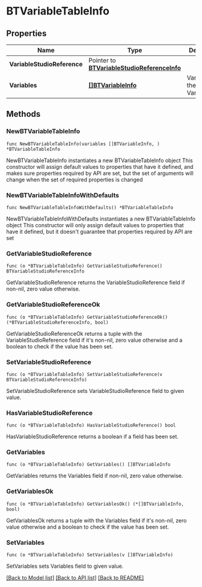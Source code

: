 # BTVariableTableInfo

## Properties

Name | Type | Description | Notes
------------ | ------------- | ------------- | -------------
**VariableStudioReference** | Pointer to [**BTVariableStudioReferenceInfo**](BTVariableStudioReferenceInfo.md) |  | [optional] 
**Variables** | [**[]BTVariableInfo**](BTVariableInfo.md) | Variables in the VariableTable | 

## Methods

### NewBTVariableTableInfo

`func NewBTVariableTableInfo(variables []BTVariableInfo, ) *BTVariableTableInfo`

NewBTVariableTableInfo instantiates a new BTVariableTableInfo object
This constructor will assign default values to properties that have it defined,
and makes sure properties required by API are set, but the set of arguments
will change when the set of required properties is changed

### NewBTVariableTableInfoWithDefaults

`func NewBTVariableTableInfoWithDefaults() *BTVariableTableInfo`

NewBTVariableTableInfoWithDefaults instantiates a new BTVariableTableInfo object
This constructor will only assign default values to properties that have it defined,
but it doesn't guarantee that properties required by API are set

### GetVariableStudioReference

`func (o *BTVariableTableInfo) GetVariableStudioReference() BTVariableStudioReferenceInfo`

GetVariableStudioReference returns the VariableStudioReference field if non-nil, zero value otherwise.

### GetVariableStudioReferenceOk

`func (o *BTVariableTableInfo) GetVariableStudioReferenceOk() (*BTVariableStudioReferenceInfo, bool)`

GetVariableStudioReferenceOk returns a tuple with the VariableStudioReference field if it's non-nil, zero value otherwise
and a boolean to check if the value has been set.

### SetVariableStudioReference

`func (o *BTVariableTableInfo) SetVariableStudioReference(v BTVariableStudioReferenceInfo)`

SetVariableStudioReference sets VariableStudioReference field to given value.

### HasVariableStudioReference

`func (o *BTVariableTableInfo) HasVariableStudioReference() bool`

HasVariableStudioReference returns a boolean if a field has been set.

### GetVariables

`func (o *BTVariableTableInfo) GetVariables() []BTVariableInfo`

GetVariables returns the Variables field if non-nil, zero value otherwise.

### GetVariablesOk

`func (o *BTVariableTableInfo) GetVariablesOk() (*[]BTVariableInfo, bool)`

GetVariablesOk returns a tuple with the Variables field if it's non-nil, zero value otherwise
and a boolean to check if the value has been set.

### SetVariables

`func (o *BTVariableTableInfo) SetVariables(v []BTVariableInfo)`

SetVariables sets Variables field to given value.



[[Back to Model list]](../README.md#documentation-for-models) [[Back to API list]](../README.md#documentation-for-api-endpoints) [[Back to README]](../README.md)


